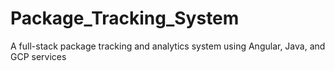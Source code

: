 # Package_Tracking_System
A full-stack package tracking and analytics system using Angular, Java, and GCP services
